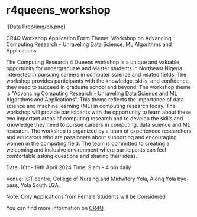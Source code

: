 # r4queens_workshop
![Data Prep/img/bb.png]


CR4Q Workshop Application Form
Theme: Workshop
on Advancing Computing Research - Unraveling Data Science, ML Algorithms and
Applications

The Computing Research 4 Queens workshop is a unique and valuable opportunity for undergraduate and Master students in Northeast Nigeria interested in pursuing careers in computer science and related fields. The workshop provides participants with the knowledge, skills, and confidence they need to succeed in graduate school and beyond. The workshop theme is "Advancing Computing Research - Unraveling Data Science and ML Algorithms and Applications". This theme reflects the importance of data science and machine learning (ML) in computing research today. The workshop will provide participants with the opportunity to learn about these two important areas of computing research and to develop the skills and knowledge they need to pursue careers in computing, data science and ML research. The workshop is organized by a team of experienced researchers and educators who are passionate about supporting and encouraging women in the computing field. The team is committed to creating a welcoming and inclusive environment where participants can feel comfortable asking questions and sharing their ideas.

Date: 16th- 19th April 2024
Time: 9 am - 4 pm daily

Venue: ICT centre, College of Nursing and Midwifery Yola, Along Yola bye-pass, Yola South LGA.

Note: Only Applications from Female Students will be Considered.

You can find more information on [CR4Q](https://cr4q.org/).

